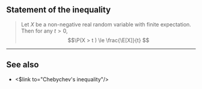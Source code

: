 ## Statement of the inequality

> Let $X$ be a non-negative real random variable with finite expectation. Then for any $t>0$, 
> $$\P(X > t ) \le \frac{\E[X]}{t} $$

--- 

## See also 

* <$link to="Chebychev's inequality"/>